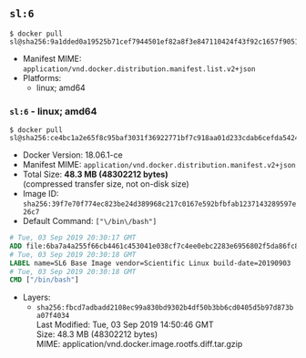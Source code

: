 ## `sl:6`

```console
$ docker pull sl@sha256:9a1dded0a19525b71cef7944501ef82a8f3e847110424f43f92c1657f9051631
```

-	Manifest MIME: `application/vnd.docker.distribution.manifest.list.v2+json`
-	Platforms:
	-	linux; amd64

### `sl:6` - linux; amd64

```console
$ docker pull sl@sha256:ce4bc1a2e65f8c95baf3031f36922771bf7c918aa01d233cdab6cefda5424beb
```

-	Docker Version: 18.06.1-ce
-	Manifest MIME: `application/vnd.docker.distribution.manifest.v2+json`
-	Total Size: **48.3 MB (48302212 bytes)**  
	(compressed transfer size, not on-disk size)
-	Image ID: `sha256:39f7e70f774ec823be24d389968c217c0167e592bfbfab1237143289597e26c7`
-	Default Command: `["\/bin\/bash"]`

```dockerfile
# Tue, 03 Sep 2019 20:30:17 GMT
ADD file:6ba7a4a255f66cb4461c453041e038cf7c4ee0ebc2283e6956802f5da86fc8d8 in / 
# Tue, 03 Sep 2019 20:30:18 GMT
LABEL name=SL6 Base Image vendor=Scientific Linux build-date=20190903
# Tue, 03 Sep 2019 20:30:18 GMT
CMD ["/bin/bash"]
```

-	Layers:
	-	`sha256:fbcd7adbadd2108ec99a830bd9302b4df50b3bb6cd0405d5b97d873ba07f4034`  
		Last Modified: Tue, 03 Sep 2019 14:50:46 GMT  
		Size: 48.3 MB (48302212 bytes)  
		MIME: application/vnd.docker.image.rootfs.diff.tar.gzip
